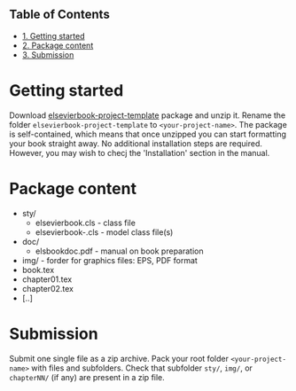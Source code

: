 <div id="table-of-contents">
<h2>Table of Contents</h2>
<div id="text-table-of-contents">
<ul>
<li><a href="#orgheadline1">1. Getting started</a></li>
<li><a href="#orgheadline2">2. Package content</a></li>
<li><a href="#orgheadline3">3. Submission</a></li>
</ul>
</div>
</div>

# Getting started<a id="orgheadline1"></a>

Download
[elsevierbook-project-template](https://github.com/vtex-soft/texsupport.elsevier-book/raw/master/release/elsevierbook-project-template.zip)
package and unzip it.
Rename the folder `elsevierbook-project-template` to `<your-project-name>`.
The package is self-contained, which means that once unzipped you can start
formatting your book straight away. No additional installation steps are required.
However, you may wish to checj the 'Installation' section in the manual.

# Package content<a id="orgheadline2"></a>

-   sty/
    -   elsevierbook.cls - class file
    -   elsevierbook-<model>.cls - model class file(s)
-   doc/
    -   elsbookdoc.pdf - manual on book preparation
-   img/ - forder for graphics files: EPS, PDF format
-   book.tex
-   chapter01.tex
-   chapter02.tex
-   [..]

# Submission<a id="orgheadline3"></a>

Submit one single file as a zip archive. 
Pack your root folder `<your-project-name>` with files and subfolders.
Check that subfolder `sty/`, `img/`, or `chapterNN/` (if any) are present in a zip file.
